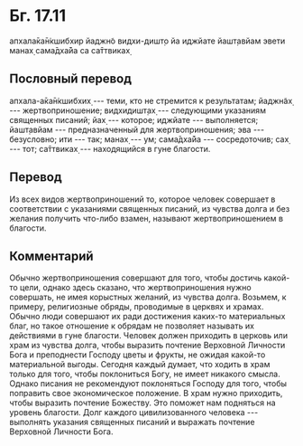 # Бг. 17.11

апхала̄ка̄н̇кшибхир йаджн̃о видхи-дишт̣о йа иджйате йашт̣авйам эвети манах̣
сама̄дха̄йа са са̄ттвиках̣

## Пословный перевод

апхала-а̄ка̄н̇кшибхих̣ --- теми, кто не стремится к результатам; йаджн̃ах̣ ---
жертвоприношение; видхидишт̣ах̣ --- следующими указаниям священных
писаний; йах̣ --- которое; иджйате --- выполняется; йашт̣авйам ---
предназначенный для жертвоприношения; эва --- безусловно; ити --- так;
манах̣ --- ум; сама̄дха̄йа --- сосредоточив; сах̣ --- тот; са̄ттвиках̣ ---
находящийся в гуне благости.

## Перевод

Из всех видов жертвоприношений то, которое человек совершает в
соответствии с указаниями священных писаний, из чувства долга и без
желания получить что-либо взамен, называют жертвоприношением в благости.

## Комментарий

Обычно жертвоприношения совершают для того, чтобы достичь какой-то цели,
однако здесь сказано, что жертвоприношения нужно совершать, не имея
корыстных желаний, из чувства долга. Возьмем, к примеру, религиозные
обряды, проводимые в церквях и храмах. Обычно люди совершают их ради
достижения каких-то материальных благ, но такое отношение к обрядам не
позволяет называть их действиями в гуне благости. Человек должен
приходить в церковь или храм из чувства долга, чтобы выразить почтение
Верховной Личности Бога и преподнести Господу цветы и фрукты, не ожидая
какой-то материальной выгоды. Сегодня каждый думает, что ходить в храм
только для того, чтобы поклониться Богу, не имеет никакого смысла.
Однако писания не рекомендуют поклоняться Господу для того, чтобы
поправить свое экономическое положение. В храм нужно приходить, чтобы
выразить почтение Божеству. Это поможет нам подняться на уровень
благости. Долг каждого цивилизованного человека --- выполнять указания
священных писаний и выражать почтение Верховной Личности Бога.
